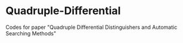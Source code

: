# Quadruple-Differential
Codes for paper "Quadruple Differential Distinguishers and Automatic Searching Methods"
